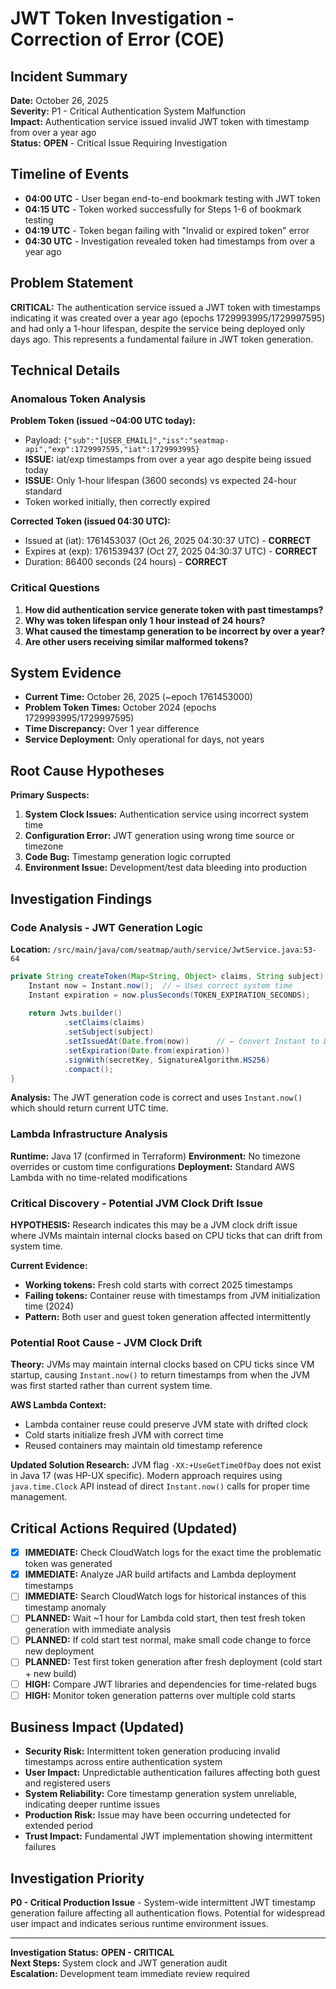 # JWT Token Investigation - Correction of Error (COE)

## Incident Summary
**Date:** October 26, 2025  
**Severity:** P1 - Critical Authentication System Malfunction  
**Impact:** Authentication service issued invalid JWT token with timestamp from over a year ago  
**Status:** **OPEN** - Critical Issue Requiring Investigation  

## Timeline of Events
- **04:00 UTC** - User began end-to-end bookmark testing with JWT token
- **04:15 UTC** - Token worked successfully for Steps 1-6 of bookmark testing
- **04:19 UTC** - Token began failing with "Invalid or expired token" error
- **04:30 UTC** - Investigation revealed token had timestamps from over a year ago

## Problem Statement
**CRITICAL:** The authentication service issued a JWT token with timestamps indicating it was created over a year ago (epochs 1729993995/1729997595) and had only a 1-hour lifespan, despite the service being deployed only days ago. This represents a fundamental failure in JWT token generation.

## Technical Details

### Anomalous Token Analysis
**Problem Token (issued ~04:00 UTC today):**
- Payload: `{"sub":"[USER_EMAIL]","iss":"seatmap-api","exp":1729997595,"iat":1729993995}`
- **ISSUE:** iat/exp timestamps from over a year ago despite being issued today
- **ISSUE:** Only 1-hour lifespan (3600 seconds) vs expected 24-hour standard
- Token worked initially, then correctly expired

**Corrected Token (issued 04:30 UTC):**
- Issued at (iat): 1761453037 (Oct 26, 2025 04:30:37 UTC) - **CORRECT**
- Expires at (exp): 1761539437 (Oct 27, 2025 04:30:37 UTC) - **CORRECT**
- Duration: 86400 seconds (24 hours) - **CORRECT**

### Critical Questions
1. **How did authentication service generate token with past timestamps?**
2. **Why was token lifespan only 1 hour instead of 24 hours?**
3. **What caused the timestamp generation to be incorrect by over a year?**
4. **Are other users receiving similar malformed tokens?**

## System Evidence
- **Current Time:** October 26, 2025 (~epoch 1761453000)
- **Problem Token Times:** October 2024 (epochs 1729993995/1729997595)
- **Time Discrepancy:** Over 1 year difference
- **Service Deployment:** Only operational for days, not years

## Root Cause Hypotheses
**Primary Suspects:**
1. **System Clock Issues:** Authentication service using incorrect system time
2. **Configuration Error:** JWT generation using wrong time source or timezone
3. **Code Bug:** Timestamp generation logic corrupted
4. **Environment Issue:** Development/test data bleeding into production

## Investigation Findings

### Code Analysis - JWT Generation Logic
**Location:** `/src/main/java/com/seatmap/auth/service/JwtService.java:53-64`
```java
private String createToken(Map<String, Object> claims, String subject) {
    Instant now = Instant.now();  // ← Uses correct system time
    Instant expiration = now.plusSeconds(TOKEN_EXPIRATION_SECONDS);
    
    return Jwts.builder()
            .setClaims(claims)
            .setSubject(subject)
            .setIssuedAt(Date.from(now))      // ← Convert Instant to Date
            .setExpiration(Date.from(expiration))
            .signWith(secretKey, SignatureAlgorithm.HS256)
            .compact();
}
```

**Analysis:** The JWT generation code is correct and uses `Instant.now()` which should return current UTC time.

### Lambda Infrastructure Analysis
**Runtime:** Java 17 (confirmed in Terraform)
**Environment:** No timezone overrides or custom time configurations
**Deployment:** Standard AWS Lambda with no time-related modifications

### Critical Discovery - Potential JVM Clock Drift Issue
**HYPOTHESIS:** Research indicates this may be a JVM clock drift issue where JVMs maintain internal clocks based on CPU ticks that can drift from system time.

**Current Evidence:**
- **Working tokens:** Fresh cold starts with correct 2025 timestamps 
- **Failing tokens:** Container reuse with timestamps from JVM initialization time (2024)
- **Pattern:** Both user and guest token generation affected intermittently

### Potential Root Cause - JVM Clock Drift
**Theory:** JVMs may maintain internal clocks based on CPU ticks since VM startup, causing `Instant.now()` to return timestamps from when the JVM was first started rather than current system time.

**AWS Lambda Context:**
- Lambda container reuse could preserve JVM state with drifted clock
- Cold starts initialize fresh JVM with correct time
- Reused containers may maintain old timestamp reference

**Updated Solution Research:** JVM flag `-XX:+UseGetTimeOfDay` does not exist in Java 17 (was HP-UX specific). Modern approach requires using `java.time.Clock` API instead of direct `Instant.now()` calls for proper time management.

## Critical Actions Required (Updated)
- [x] **IMMEDIATE:** Check CloudWatch logs for the exact time the problematic token was generated
- [x] **IMMEDIATE:** Analyze JAR build artifacts and Lambda deployment timestamps
- [ ] **IMMEDIATE:** Search CloudWatch logs for historical instances of this timestamp anomaly
- [ ] **PLANNED:** Wait ~1 hour for Lambda cold start, then test fresh token generation with immediate analysis
- [ ] **PLANNED:** If cold start test normal, make small code change to force new deployment
- [ ] **PLANNED:** Test first token generation after fresh deployment (cold start + new build)
- [ ] **HIGH:** Compare JWT libraries and dependencies for time-related bugs
- [ ] **HIGH:** Monitor token generation patterns over multiple cold starts

## Business Impact (Updated)
- **Security Risk:** Intermittent token generation producing invalid timestamps across entire authentication system
- **User Impact:** Unpredictable authentication failures affecting both guest and registered users
- **System Reliability:** Core timestamp generation system unreliable, indicating deeper runtime issues
- **Production Risk:** Issue may have been occurring undetected for extended period
- **Trust Impact:** Fundamental JWT implementation showing intermittent failures

## Investigation Priority
**P0 - Critical Production Issue** - System-wide intermittent JWT timestamp generation failure affecting all authentication flows. Potential for widespread user impact and indicates serious runtime environment issues.

---
**Investigation Status:** **OPEN - CRITICAL**  
**Next Steps:** System clock and JWT generation audit  
**Escalation:** Development team immediate review required  